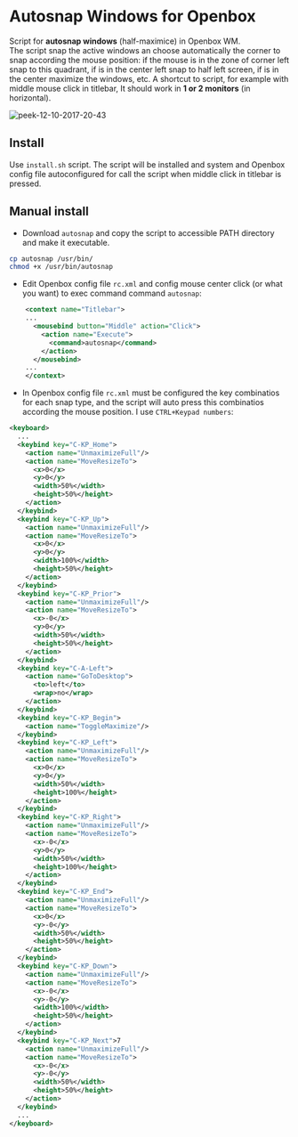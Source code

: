 # Autosnap Windows for Openbox
Script for **autosnap windows** (half-maximice) in Openbox WM.  
The script snap the active windows an choose automatically the corner to snap according the mouse position: if the mouse is in the zone of corner left snap to this quadrant, if is in the center left snap to half left screen, if is in the center maximize the windows, etc.  A shortcut to script, for example with middle mouse click in titlebar, 
It should work in **1 or 2 monitors** (in horizontal).

![peek-12-10-2017-20-43](https://user-images.githubusercontent.com/32820131/40352231-9d64c1fa-5dae-11e8-8137-890cadf2c293.gif)

## Install
Use `install.sh` script. The script will be installed and system and Openbox config file autoconfigured for call the script when middle click in titlebar is pressed.

## Manual install
  * Download `autosnap` and copy the script to accessible PATH directory and make it executable.
  ```bash
  cp autosnap /usr/bin/
  chmod +x /usr/bin/autosnap
  ```
  * Edit Openbox config file `rc.xml` and config mouse center click (or what you want) to exec  command command `autosnap`:
```xml
    <context name="Titlebar">
    ...
      <mousebind button="Middle" action="Click">
        <action name="Execute">
          <command>autosnap</command>
        </action>        
      </mousebind>
    ...
    </context>
```
  * In Openbox config file `rc.xml` must be configured the key combinatios for each snap type, and the script will auto press this combinatios according the mouse position. I use `CTRL+Keypad numbers`:
  ```xml
 <keyboard>
    ...  
    <keybind key="C-KP_Home">
      <action name="UnmaximizeFull"/>
      <action name="MoveResizeTo">
        <x>0</x>
        <y>0</y>
        <width>50%</width>
        <height>50%</height>
      </action>
    </keybind>
    <keybind key="C-KP_Up">
      <action name="UnmaximizeFull"/>
      <action name="MoveResizeTo">
        <x>0</x>
        <y>0</y>
        <width>100%</width>
        <height>50%</height>
      </action>
    </keybind>
    <keybind key="C-KP_Prior">
      <action name="UnmaximizeFull"/>
      <action name="MoveResizeTo">
        <x>-0</x>
        <y>0</y>
        <width>50%</width>
        <height>50%</height>
      </action>
    </keybind>        
    <keybind key="C-A-Left">
      <action name="GoToDesktop">
        <to>left</to>
        <wrap>no</wrap>
      </action>
    </keybind>
    <keybind key="C-KP_Begin">
      <action name="ToggleMaximize"/>
    </keybind>
    <keybind key="C-KP_Left">
      <action name="UnmaximizeFull"/>
      <action name="MoveResizeTo">
        <x>0</x>
        <y>0</y>
        <width>50%</width>
        <height>100%</height>
      </action>
    </keybind>
    <keybind key="C-KP_Right">
      <action name="UnmaximizeFull"/>
      <action name="MoveResizeTo">
        <x>-0</x>
        <y>0</y>
        <width>50%</width>
        <height>100%</height>
      </action>
    </keybind>
    <keybind key="C-KP_End">
      <action name="UnmaximizeFull"/>
      <action name="MoveResizeTo">
        <x>0</x>
        <y>-0</y>
        <width>50%</width>
        <height>50%</height>
      </action>
    </keybind>
    <keybind key="C-KP_Down">
      <action name="UnmaximizeFull"/>
      <action name="MoveResizeTo">
        <x>-0</x>
        <y>-0</y>
        <width>100%</width>
        <height>50%</height>
      </action>
    </keybind>    
    <keybind key="C-KP_Next">7
      <action name="UnmaximizeFull"/>
      <action name="MoveResizeTo">
        <x>-0</x>
        <y>-0</y>
        <width>50%</width>
        <height>50%</height>
      </action>
    </keybind>
    ...
</keyboard>
```
